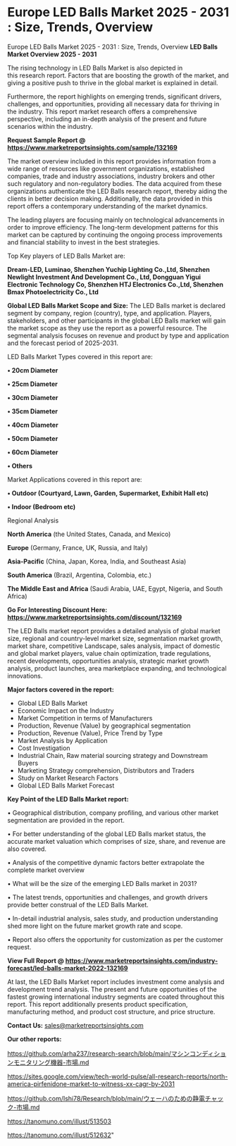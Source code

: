 # Europe LED Balls Market 2025 - 2031 : Size, Trends, Overview
Europe LED Balls Market 2025 - 2031 : Size, Trends, Overview
<Strong> LED Balls Market Overview 2025 - 2031</strong>

The rising technology in LED Balls Market is also depicted in this research report. Factors that are boosting the growth of the market, and giving a positive push to thrive in the global market is explained in detail.

Furthermore, the report highlights on emerging trends, significant drivers, challenges, and opportunities, providing all necessary data for thriving in the industry. This report market research offers a comprehensive perspective, including an in-depth analysis of the present and future scenarios within the industry.

<strong>Request Sample Report @ <a href=https://www.marketreportsinsights.com/sample/132169>https://www.marketreportsinsights.com/sample/132169</a></strong>

The market overview included in this report provides information from a wide range of resources like government organizations, established companies, trade and industry associations, industry brokers and other such regulatory and non-regulatory bodies. The data acquired from these organizations authenticate the LED Balls research report, thereby aiding the clients in better decision making. Additionally, the data provided in this report offers a contemporary understanding of the market dynamics.

The leading players are focusing mainly on technological advancements in order to improve efficiency. The long-term development patterns for this market can be captured by continuing the ongoing process improvements and financial stability to invest in the best strategies.

Top Key players of LED Balls Market are:

<strong>Dream-LED, Luminao, Shenzhen Yuchip Lighting Co.,Ltd, Shenzhen Newlight Investment And Development Co., Ltd, Dongguan Yigui Electronic Technology Co, Shenzhen HTJ Electronics Co.,Ltd, Shenzhen Bmax Photoelectricity Co., Ltd</strong>

<strong><b>Global LED Balls Market Scope and Size:</b></strong>
The LED Balls market is declared segment by company, region (country), type, and application. Players, stakeholders, and other participants in the global LED Balls market will gain the market scope as they use the report as a powerful resource. The segmental analysis focuses on revenue and product by type and application and the forecast period of 2025-2031.

LED Balls Market Types covered in this report are:

<strong>• 20cm Diameter

• 25cm Diameter

• 30cm Diameter

• 35cm Diameter

• 40cm Diameter

• 50cm Diameter

• 60cm Diameter

• Others</strong>

Market Applications covered in this report are:

<strong>• Outdoor (Courtyard, Lawn, Garden, Supermarket, Exhibit Hall etc)

• Indoor (Bedroom etc)</strong> 

Regional Analysis

<strong>North America</strong> (the United States, Canada, and Mexico)

<strong>Europe</strong> (Germany, France, UK, Russia, and Italy)

<strong>Asia-Pacific</strong> (China, Japan, Korea, India, and Southeast Asia)

<strong>South America</strong> (Brazil, Argentina, Colombia, etc.)

<strong>The Middle East and Africa</strong> (Saudi Arabia, UAE, Egypt, Nigeria, and South Africa)

<strong>Go For Interesting Discount Here: <a href=https://www.marketreportsinsights.com/discount/132169>https://www.marketreportsinsights.com/discount/132169</a></strong>

The LED Balls market report provides a detailed analysis of global market size, regional and country-level market size, segmentation market growth, market share, competitive Landscape, sales analysis, impact of domestic and global market players, value chain optimization, trade regulations, recent developments, opportunities analysis, strategic market growth analysis, product launches, area marketplace expanding, and technological innovations.

<strong><b>Major factors covered in the report:</b></strong>
<ul>
  <li>Global LED Balls Market </li>
  <li>Economic Impact on the Industry</li>
  <li>Market Competition in terms of Manufacturers</li>
  <li>Production, Revenue (Value) by geographical segmentation</li>
  <li>Production, Revenue (Value), Price Trend by Type</li>
  <li>Market Analysis by Application</li>
  <li>Cost Investigation</li>
  <li>Industrial Chain, Raw material sourcing strategy and Downstream Buyers</li>
  <li>Marketing Strategy comprehension, Distributors and Traders</li>
  <li>Study on Market Research Factors</li>
  <li>Global LED Balls Market Forecast</li>
</ul>

<strong><b>Key Point of the LED Balls Market report:</b></strong>

• Geographical distribution, company profiling, and various other market segmentation are provided in the report.

• For better understanding of the global LED Balls market status, the accurate market valuation which comprises of size, share, and revenue are also covered.

• Analysis of the competitive dynamic factors better extrapolate the complete market overview

• What will be the size of the emerging LED Balls market in 2031?

• The latest trends, opportunities and challenges, and growth drivers provide better construal of the LED Balls Market.

• In-detail industrial analysis, sales study, and production understanding shed more light on the future market growth rate and scope.

• Report also offers the opportunity for customization as per the customer request.

<strong><b>View Full Report @ <a href=https://www.marketreportsinsights.com/industry-forecast/led-balls-market-2022-132169>https://www.marketreportsinsights.com/industry-forecast/led-balls-market-2022-132169</a></b></strong>


At last, the LED Balls Market report includes investment come analysis and development trend analysis. The present and future opportunities of the fastest growing international industry segments are coated throughout this report. This report additionally presents product specification, manufacturing method, and product cost structure, and price structure.

<strong>Contact Us:</strong>
sales@marketreportsinsights.com

<strong>Our other reports:</strong>

<a href=https://github.com/arha237/research-search/blob/main/マシンコンディションモニタリング機器-市場.md>https://github.com/arha237/research-search/blob/main/マシンコンディションモニタリング機器-市場.md</a>

<a href=https://sites.google.com/view/tech-world-pulse/all-research-reports/north-america-pirfenidone-market-to-witness-xx-cagr-by-2031>https://sites.google.com/view/tech-world-pulse/all-research-reports/north-america-pirfenidone-market-to-witness-xx-cagr-by-2031</a>

<a href=https://github.com/Ishi78/Research/blob/main/ウェーハのための静電チャック-市場.md>https://github.com/Ishi78/Research/blob/main/ウェーハのための静電チャック-市場.md</a>

<a href=https://tanomuno.com/illust/513503>https://tanomuno.com/illust/513503</a>

<a href=https://tanomuno.com/illust/512632>https://tanomuno.com/illust/512632</a>"
